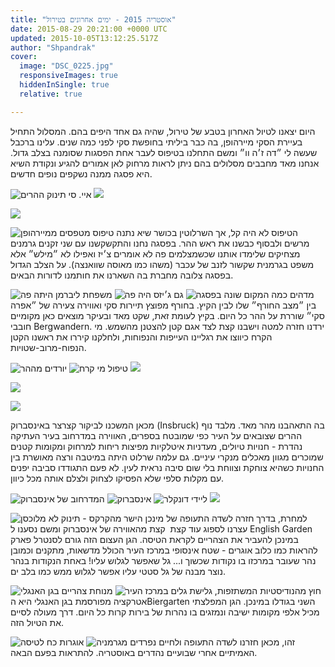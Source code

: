 ```yaml
---
title: "אוסטריה 2015 - ימים אחרונים בטירול"
date: 2015-08-29 20:21:00 +0000 UTC
updated: 2015-10-05T13:12:25.517Z
author: "Shpandrak"
cover:
  image: "DSC_0225.jpg"
  responsiveImages: true
  hiddenInSingle: true
  relative: true

---
```


היום יצאנו לטיול האחרון בטבע של טירול, שהיה גם אחד היפים בהם. המסלול התחיל בעיירת הסקי מיירהופן, בה כבר ביליתי בחופשת סקי לפני כמה שנים. עלינו ברכבל שעשה לי ״דה ז׳ה וו״ ומשם התחלנו בטיפוס לעבר אחת הפסגות שסומנה בצלב גדול. אנחנו מאד מחבבים מסלולים בהם ניתן לראות מרחוק לאן אמורים להגיע ונקודת השיא היא פסגה ממנה נשקפים נופים חדשים.

![](DSC_0225.jpg "איי. סי תינוק ההרים")
![](DSC_0047.jpg)

![](DSC_0066.jpg)

![](DSC_0018.jpg "מטפסים ממיירהופן")
הטיפוס לא היה קל, אך השרלוטין בכושר שיא נתנה טיפוס מרשים ולבסוף כבשנו את ראש ההר. בפסגה נחנו והתקשקשנו עם שני זקנים גרמנים מצחיקים שלימדו אותנו שכשמצלמים פה לא אומרים צ׳יז ואפילו לא ״מילש״ אלא משפט בגרמנית שקשור לזנב של עכבר (משהו כמו מאוסה שוואנצה). על הצלב הגדול בפסגה צלובה מחברת בה השארנו את חותמנו לדורות הבאים.

![](IMG_9058.jpg "משפחת ליברמן היתה פה")
![](DSC_0081.jpg "גם ג׳יזס היה פה")
![](DSC_0093.jpg "בפסגה")
מדהים כמה המקום שונה בין ״מצב החורף״ שלו לבין הקיץ. בחורף מפוצץ תיירות סקי ואווירה צעירה של ״אפרה סקי״ שוררת על ההר כל היום. בקיץ לעומת זאת, שקט מאד ובעיקר מוצאים כאן מקומיים חובבי Bergwandern. ירדנו חזרה למטה וישבנו קצת לצד אגם קטן להצטנן מהשמש. מי הקרח כיווצו את רגליינו העייפות והנפוחות, ולחלקנו קיררו את ראשנו הקטן הנפוח-מרוב-שטויות.

![](IMG_9080.jpg "יורדים מההר")
![](IMG_9132.jpg "טיפול מי קרח")
![](IMG_9140.jpg)

![](DSC_0250.jpg)

![](DSC_0255.jpg)

מכאן המשכנו לביקור קצרצר באינסברוק (Insbruck) בה התאהבנו מהר מאד. מלבד נוף ההרים שצובאים על העיר כפי שמובטח בספרים, האווירה במדרחוב בעיר העתיקה נהדרת - חנויות טיולים, מעדניות איטלקיות מפיצות ריחות למרחוק ומקומות קטנים שמוכרים מגוון מאכלים מנקרי עיניים. גם עלמה שרלוט היתה במיטבה ורצה מאושרת בין החנויות כשהיא צוחקת וצווחת בלי שום סיבה נראית לעין. לא פעם התגודדו סביבה יפנים עם מקלות סלפי שלא הפסיקו לצחוק ולצלם אותה מכל כיוון.

![](DSC_0399.jpg "המדרחוב של אינסברוק")
![](DSC_0345.jpg "אינסברוק")
![](DSC_0388.jpg "ליידי דונקלר")
![](DSC_0292.jpg)

![](DSC_0394.jpg "הישר מהקרקס - תינוק לא מלוכסן")
למחרת, בדרך חזרה לשדה התעופה של מינכן עצרנו לספוג עוד קצת  קצת מהאווירה של אינסברוק ומשם נסענו ל English Garden במינכן להעביר את הצהריים לקראת הטיסה. הגן העצום הזה גורם לסנטרל פארק להראות כמו כלוב אוגרים - שטח אינסופי במרכז העיר הכולל מדשאות, מתקנים וכמובן נהר שעובר במרכזו בו נקודות שכשוך ו... גל שאפשר לגלוש עליו! באחת הנקודות בנהר נוצר מבנה של גל סטטי עליו אפשר לגלוש ממש כמו בלב ים.

![](IMG_4238.jpg "מנוחת צהריים בגן האנגלי")
![](Untitled.jpg "גלישת גלים במרכז העיר")
חוץ מהנודיסטיות המשתזפות, אטרקציה מפורסמת בגן האנגלי היא הBiergarten השני בגודלו במינכן. הגן המפלצתי מכיל אלפי מקומות ישיבה ונמזגים בו נהרות של בירות קרות כל היום. דרך מעולה לסיים את הטיול הזה.

![](Untitled.jpg "אוגרות כח לטיסה")
![](DSC_0441.jpg "נפרדים מגרמניה")
זהו, מכאן חזרנו לשדה התעופה ולחיים האמיתיים אחרי שבועיים נהדרים באוסטריה. להתראות בפעם הבאה.
